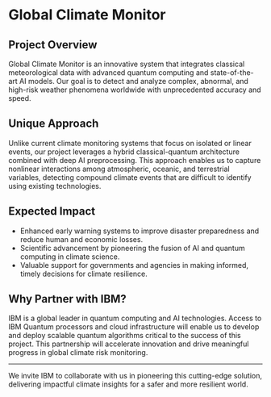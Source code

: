 # Global Climate Monitor

## Project Overview  
Global Climate Monitor is an innovative system that integrates classical meteorological data with advanced quantum computing and state-of-the-art AI models. Our goal is to detect and analyze complex, abnormal, and high-risk weather phenomena worldwide with unprecedented accuracy and speed.

## Unique Approach  
Unlike current climate monitoring systems that focus on isolated or linear events, our project leverages a hybrid classical-quantum architecture combined with deep AI preprocessing. This approach enables us to capture nonlinear interactions among atmospheric, oceanic, and terrestrial variables, detecting compound climate events that are difficult to identify using existing technologies.

## Expected Impact  
- Enhanced early warning systems to improve disaster preparedness and reduce human and economic losses.  
- Scientific advancement by pioneering the fusion of AI and quantum computing in climate science.  
- Valuable support for governments and agencies in making informed, timely decisions for climate resilience.

## Why Partner with IBM?  
IBM is a global leader in quantum computing and AI technologies. Access to IBM Quantum processors and cloud infrastructure will enable us to develop and deploy scalable quantum algorithms critical to the success of this project. This partnership will accelerate innovation and drive meaningful progress in global climate risk monitoring.

---

We invite IBM to collaborate with us in pioneering this cutting-edge solution, delivering impactful climate insights for a safer and more resilient world.
